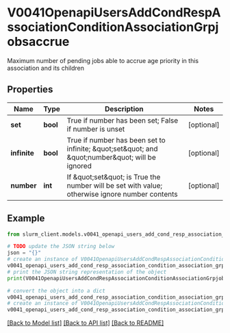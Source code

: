 # V0041OpenapiUsersAddCondRespAssociationConditionAssociationGrpjobsaccrue

Maximum number of pending jobs able to accrue age priority in this association and its children

## Properties

Name | Type | Description | Notes
------------ | ------------- | ------------- | -------------
**set** | **bool** | True if number has been set; False if number is unset | [optional] 
**infinite** | **bool** | True if number has been set to infinite; \&quot;set\&quot; and \&quot;number\&quot; will be ignored | [optional] 
**number** | **int** | If \&quot;set\&quot; is True the number will be set with value; otherwise ignore number contents | [optional] 

## Example

```python
from slurm_client.models.v0041_openapi_users_add_cond_resp_association_condition_association_grpjobsaccrue import V0041OpenapiUsersAddCondRespAssociationConditionAssociationGrpjobsaccrue

# TODO update the JSON string below
json = "{}"
# create an instance of V0041OpenapiUsersAddCondRespAssociationConditionAssociationGrpjobsaccrue from a JSON string
v0041_openapi_users_add_cond_resp_association_condition_association_grpjobsaccrue_instance = V0041OpenapiUsersAddCondRespAssociationConditionAssociationGrpjobsaccrue.from_json(json)
# print the JSON string representation of the object
print(V0041OpenapiUsersAddCondRespAssociationConditionAssociationGrpjobsaccrue.to_json())

# convert the object into a dict
v0041_openapi_users_add_cond_resp_association_condition_association_grpjobsaccrue_dict = v0041_openapi_users_add_cond_resp_association_condition_association_grpjobsaccrue_instance.to_dict()
# create an instance of V0041OpenapiUsersAddCondRespAssociationConditionAssociationGrpjobsaccrue from a dict
v0041_openapi_users_add_cond_resp_association_condition_association_grpjobsaccrue_from_dict = V0041OpenapiUsersAddCondRespAssociationConditionAssociationGrpjobsaccrue.from_dict(v0041_openapi_users_add_cond_resp_association_condition_association_grpjobsaccrue_dict)
```
[[Back to Model list]](../README.md#documentation-for-models) [[Back to API list]](../README.md#documentation-for-api-endpoints) [[Back to README]](../README.md)


